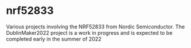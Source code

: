 # nrf52833
Various projects involving the NRF52833 from Nordic Semiconductor.
The DublinMaker2022 project is a work in progress and is expected
to be completed early in the summer of 2022
